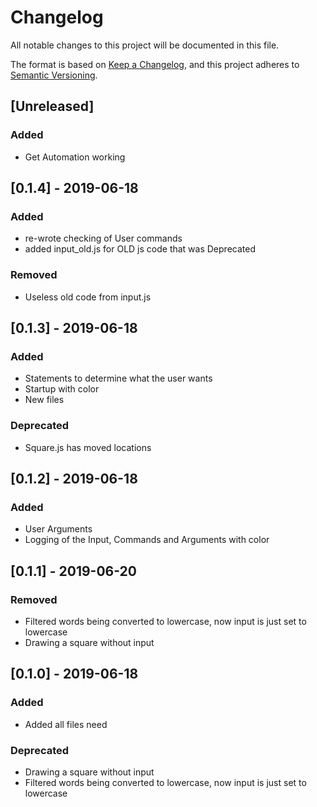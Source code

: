# Changelog
All notable changes to this project will be documented in this file.

The format is based on [Keep a Changelog](https://keepachangelog.com/en/1.0.0/),
and this project adheres to [Semantic Versioning](https://semver.org/spec/v2.0.0.html).

## [Unreleased]
### Added
- Get Automation working

## [0.1.4] - 2019-06-18
### Added
- re-wrote checking of User commands
- added input_old.js for OLD js code that was Deprecated

### Removed
- Useless old code from input.js

## [0.1.3] - 2019-06-18
### Added
- Statements to determine what the user wants
- Startup with color
- New files

### Deprecated
- Square.js has moved locations



## [0.1.2] - 2019-06-18
### Added
- User Arguments
- Logging of the Input, Commands and Arguments with color



## [0.1.1] - 2019-06-20
### Removed
- Filtered words being converted to lowercase, now input is just set to lowercase
- Drawing a square without input



## [0.1.0] - 2019-06-18
### Added
- Added all files need

### Deprecated
- Drawing a square without input
- Filtered words being converted to lowercase, now input is just set to lowercase



